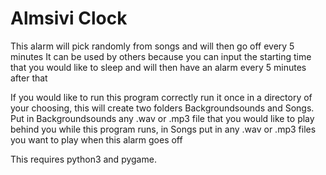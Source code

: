 # Almsivi Clock

This alarm will pick randomly from songs and will then go off every 5 minutes It can be used by others because you can input the starting time that you would like to sleep and will then have an alarm every 5 minutes after that

If you would like to run this program correctly run it once in a directory of your choosing, this will create two folders Backgroundsounds and Songs. Put in Backgroundsounds any .wav or .mp3 file that you would like to play behind you while this program runs, in Songs put in any .wav or .mp3 files you want to play when this alarm goes off

This requires python3 and pygame.
